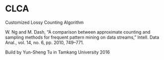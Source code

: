 # CLCA
Customized Lossy Counting Algorithm

W. Ng and M. Dash, “A comparison between approximate counting and sampling methods for frequent pattern mining on data streams,” Intell. Data Anal., vol. 14, no. 6, pp. 2010, 749–771.

Build by Yun-Sheng Tu  in Tamkang University 2016
